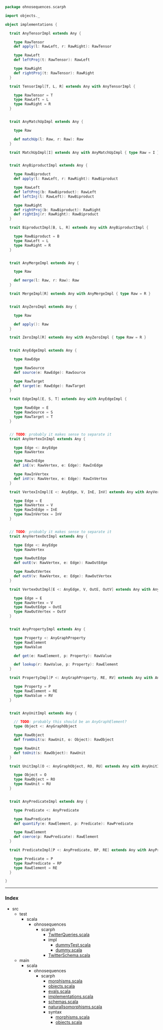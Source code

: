 
```scala
package ohnosequences.scarph

import objects._

object implementations {

  trait AnyTensorImpl extends Any {

    type RawTensor
    def apply(l: RawLeft, r: RawRight): RawTensor

    type RawLeft
    def leftProj(t: RawTensor): RawLeft

    type RawRight
    def rightProj(t: RawTensor): RawRight
  }

  trait TensorImpl[T, L, R] extends Any with AnyTensorImpl {

    type RawTensor = T
    type RawLeft = L
    type RawRight = R
  }


  trait AnyMatchUpImpl extends Any {

    type Raw

    def matchUp(l: Raw, r: Raw): Raw
  }

  trait MatchUpImpl[I] extends Any with AnyMatchUpImpl { type Raw = I }


  trait AnyBiproductImpl extends Any {

    type RawBiproduct
    def apply(l: RawLeft, r: RawRight): RawBiproduct

    type RawLeft
    def leftProj(b: RawBiproduct): RawLeft
    def leftInj(l: RawLeft): RawBiproduct

    type RawRight
    def rightProj(b: RawBiproduct): RawRight
    def rightInj(r: RawRight): RawBiproduct
  }

  trait BiproductImpl[B, L, R] extends Any with AnyBiproductImpl {

    type RawBiproduct = B
    type RawLeft = L
    type RawRight = R
  }


  trait AnyMergeImpl extends Any {

    type Raw

    def merge(l: Raw, r: Raw): Raw
  }

  trait MergeImpl[R] extends Any with AnyMergeImpl { type Raw = R }


  trait AnyZeroImpl extends Any {

    type Raw

    def apply(): Raw
  }

  trait ZeroImpl[R] extends Any with AnyZeroImpl { type Raw = R }


  trait AnyEdgeImpl extends Any {

    type RawEdge

    type RawSource
    def source(e: RawEdge): RawSource

    type RawTarget
    def target(e: RawEdge): RawTarget
  }

  trait EdgeImpl[E, S, T] extends Any with AnyEdgeImpl {

    type RawEdge = E
    type RawSource = S
    type RawTarget = T
  }


  // TODO: probably it makes sense to separate it
  trait AnyVertexInImpl extends Any {

    type Edge <: AnyEdge
    type RawVertex

    type RawInEdge
    def inE(v: RawVertex, e: Edge): RawInEdge

    type RawInVertex
    def inV(v: RawVertex, e: Edge): RawInVertex
  }

  trait VertexInImpl[E <: AnyEdge, V, InE, InV] extends Any with AnyVertexInImpl{

    type Edge = E
    type RawVertex = V
    type RawInEdge = InE
    type RawInVertex = InV
  }


  // TODO: probably it makes sense to separate it
  trait AnyVertexOutImpl extends Any {

    type Edge <: AnyEdge
    type RawVertex

    type RawOutEdge
    def outE(v: RawVertex, e: Edge): RawOutEdge

    type RawOutVertex
    def outV(v: RawVertex, e: Edge): RawOutVertex
  }

  trait VertexOutImpl[E <: AnyEdge, V, OutE, OutV] extends Any with AnyVertexOutImpl {

    type Edge = E
    type RawVertex = V
    type RawOutEdge = OutE
    type RawOutVertex = OutV
  }


  trait AnyPropertyImpl extends Any {

    type Property <: AnyGraphProperty
    type RawElement
    type RawValue

    def get(e: RawElement, p: Property): RawValue

    def lookup(r: RawValue, p: Property): RawElement
  }

  trait PropertyImpl[P <: AnyGraphProperty, RE, RV] extends Any with AnyPropertyImpl {

    type Property = P
    type RawElement = RE
    type RawValue = RV
  }


  trait AnyUnitImpl extends Any {

    // TODO: probably this should be an AnyGraphElement?
    type Object <: AnyGraphObject

    type RawObject
    def fromUnit(u: RawUnit, o: Object): RawObject

    type RawUnit
    def toUnit(s: RawObject): RawUnit
  }

  trait UnitImpl[O <: AnyGraphObject, RO, RU] extends Any with AnyUnitImpl {

    type Object = O
    type RawObject = RO
    type RawUnit = RU
  }


  trait AnyPredicateImpl extends Any {

    type Predicate <: AnyPredicate

    type RawPredicate
    def quantify(e: RawElement, p: Predicate): RawPredicate

    type RawElement
    def coerce(p: RawPredicate): RawElement
  }

  trait PredicateImpl[P <: AnyPredicate, RP, RE] extends Any with AnyPredicateImpl {

    type Predicate = P
    type RawPredicate = RP
    type RawElement = RE
  }

}

```


------

### Index

+ src
  + test
    + scala
      + ohnosequences
        + scarph
          + [TwitterQueries.scala][test/scala/ohnosequences/scarph/TwitterQueries.scala]
          + impl
            + [dummyTest.scala][test/scala/ohnosequences/scarph/impl/dummyTest.scala]
            + [dummy.scala][test/scala/ohnosequences/scarph/impl/dummy.scala]
          + [TwitterSchema.scala][test/scala/ohnosequences/scarph/TwitterSchema.scala]
  + main
    + scala
      + ohnosequences
        + scarph
          + [morphisms.scala][main/scala/ohnosequences/scarph/morphisms.scala]
          + [objects.scala][main/scala/ohnosequences/scarph/objects.scala]
          + [evals.scala][main/scala/ohnosequences/scarph/evals.scala]
          + [implementations.scala][main/scala/ohnosequences/scarph/implementations.scala]
          + [schemas.scala][main/scala/ohnosequences/scarph/schemas.scala]
          + [naturalIsomorphisms.scala][main/scala/ohnosequences/scarph/naturalIsomorphisms.scala]
          + syntax
            + [morphisms.scala][main/scala/ohnosequences/scarph/syntax/morphisms.scala]
            + [objects.scala][main/scala/ohnosequences/scarph/syntax/objects.scala]

[test/scala/ohnosequences/scarph/TwitterQueries.scala]: ../../../../test/scala/ohnosequences/scarph/TwitterQueries.scala.md
[test/scala/ohnosequences/scarph/impl/dummyTest.scala]: ../../../../test/scala/ohnosequences/scarph/impl/dummyTest.scala.md
[test/scala/ohnosequences/scarph/impl/dummy.scala]: ../../../../test/scala/ohnosequences/scarph/impl/dummy.scala.md
[test/scala/ohnosequences/scarph/TwitterSchema.scala]: ../../../../test/scala/ohnosequences/scarph/TwitterSchema.scala.md
[main/scala/ohnosequences/scarph/morphisms.scala]: morphisms.scala.md
[main/scala/ohnosequences/scarph/objects.scala]: objects.scala.md
[main/scala/ohnosequences/scarph/evals.scala]: evals.scala.md
[main/scala/ohnosequences/scarph/implementations.scala]: implementations.scala.md
[main/scala/ohnosequences/scarph/schemas.scala]: schemas.scala.md
[main/scala/ohnosequences/scarph/naturalIsomorphisms.scala]: naturalIsomorphisms.scala.md
[main/scala/ohnosequences/scarph/syntax/morphisms.scala]: syntax/morphisms.scala.md
[main/scala/ohnosequences/scarph/syntax/objects.scala]: syntax/objects.scala.md